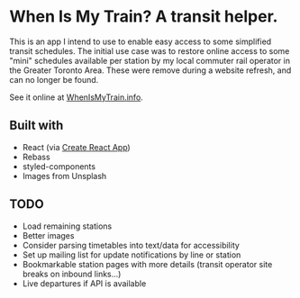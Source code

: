 # When Is My Train? A transit helper.

This is an app I intend to use to enable easy access to some simplified transit schedules. The initial use case was to restore online access to some "mini" schedules available per station by my local commuter rail operator in the Greater Toronto Area. These were remove during a website refresh, and can no longer be found.

See it online at [WhenIsMyTrain.info](http://whenismytrain.info).

## Built with

* React (via [Create React App](https://github.com/facebookincubator/create-react-app))
* Rebass
* styled-components
* Images from Unsplash

## TODO

* Load remaining stations
* Better images
* Consider parsing timetables into text/data for accessibility
* Set up mailing list for update notifications by line or station
* Bookmarkable station pages with more details (transit operator site breaks on inbound links...)
* Live departures if API is available
